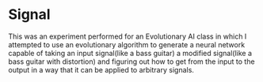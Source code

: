 # Signal
This was an experiment performed for an Evolutionary AI class in which I attempted to use an evolutionary algorithm to generate a neural network capable of taking an input signal(like a bass guitar) a modified signal(like a bass guitar with distortion) and figuring out how to get from the input to the output in a way that it can be applied to arbitrary signals.

